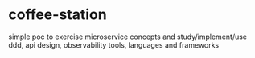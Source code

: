 # coffee-station
simple poc to exercise microservice concepts and study/implement/use ddd, api design, observability tools, languages and frameworks

